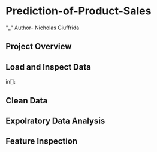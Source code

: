 # Prediction-of-Product-Sales
"_" Author- Nicholas Giuffrida
## Project Overview
## Load and Inspect Data
in[]:
## Clean Data
## Expolratory Data Analysis
## Feature Inspection
